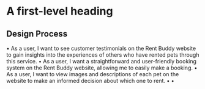 # A first-level heading
## Design Process

• As a user, I want to see customer  testimonials on the Rent Buddy website to gain insights into the experiences of others who have rented pets through this service.
• As a user, I want a straightforward and user-friendly booking system on the Rent Buddy website, allowing me to easily make a booking.
• As a user, I want to view images and descriptions of each pet on the website to make an informed decision about which one to rent.
•
•
